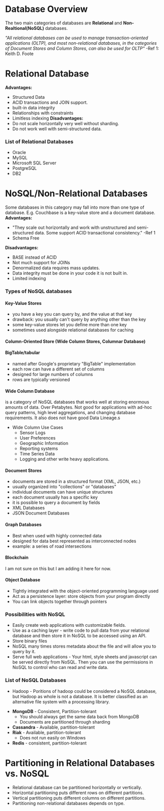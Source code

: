 # Database Overview
The two main categories of databases are **Relational** and **Non-Realtional(NoSQL)**
databases.

_"All relational databases can be used to manage transaction-oriented 
applications (OLTP), and most non-relational databases, in the categories of 
Document Stores and Column Stores, can also be used for OLTP"_ -Ref 1: Keith D.
Foote


# Relational Database
**Advantages:**
 * Structured Data
 * ACID transactions and JOIN support.
 * built-in data integrity
 * Relationships with constraints
 * Limitless indexing
**Disadvantages:**
* Do not scale horizontally very well without sharding.
* Do not work well with semi-structured data.
### List of Relational Databases
* Oracle
* MySQL
* Microsoft SQL Server
* PostgreSQL
* DB2

# NoSQL/Non-Relational Databases
Some databases in this category may fall into more than one type of database.
E.g. Couchbase is a key-value store and a document database.
**Advantages:**
* "They scale out horizontally and work with unstructured and semi-structured 
  data. Some support ACID transactional consistency." -Ref 1
* Schema Free    

**Disadvantages:**
* BASE instead of ACID
* Not much support for JOINs
* Denormalized data requires mass updates.
* Data integrity must be done in your code it is not built in.
* Limited indexing
### Types of NoSQL databases
#### Key-Value Stores
* you have a key you can query by, and the value at that key
* drawback: you usually can't query by anything other than the key
* some key-value stores let you define more than one key
* sometimes used alongside relational databases for caching
#### Column-Oriented Store (Wide Column Stores, Columnar Database)

#### BigTable/tabular
* named after Google's proprietary "BigTable" implementation
* each row can have a different set of columns
* designed for large numbers of columns
* rows are typically versioned

#### Wide Column Database 
is a category of NoSQL databases that works well
at storing enormous amounts of data. Over Petabytes. Not good for 
applications with ad-hoc query patterns, high level aggregations, and
changing database requirements. It also does not have good Data Lineage.s
* Wide Column Use Cases
  * Sensor Logs
  * User Preferences
  * Geographic Information
  * Reporting systems
  * Time Series Data
  * Logging and other write heavy applications.
#### Document Stores
* documents are stored in a structured format (XML, JSON, etc.)
* usually organized into "collections" or "databases"
* individual documents can have unique structures
* each document usually has a specific key
* it is possible to query a document by fields
* XML Databases
* JSON Document Databases
#### Graph Databases
* Best when used with highly connected data
* designed for data best represented as interconnected nodes
* example: a series of road intersections

#### Blockchain
I am not sure on this but I am adding it here for now.

#### Object Database
* Tightly integrated with the object-oriented programming language used
* Act as a persistence layer: store objects from your program directly
* You can link objects together through pointers

### Possibilities with NoSQL
* Easily create web applications with customizable fields.
* Use as a caching layer - write code to pull data from your relational database
  and then store it in NoSQL to be accessed using an API.
* Store binary files
* NoSQL many times stores metadata about the file and will allow you to query by
  it.
* Serve full web applications - Your html, style sheets and javascript can be
  served directly from NoSQL. Then you can use the permissions in NoSQL to
  control who can read and write data.

### List of NoSQL Databases
* Hadoop - Poritions of hadoop could be considered a NoSQL database, but Hadoop
  as whole is not a database. It is better classified as an alternative file
  system with a processing library.
+ **MongoDB** - Consistent, Partition-tolerant
  - You should always get the same data back from MongoDB
  - Documents are partitioned through sharding
+ **Cassandra** - Available, partition-tolerant
+ **Riak** - Available, partition-tolerant
  - Does not run easily on Windows
+ **Redis** - consistent, partition-tolerant


# Partitioning in Relational Databases vs. NoSQL
+ Relational database can be partitioned horizontally or vertically.
+ Horizontal partitioning puts different rows on different partitions.
+ Vertical partitioning puts different columns on different partitions.
+ Partitioning non-relational databases depends on type.
